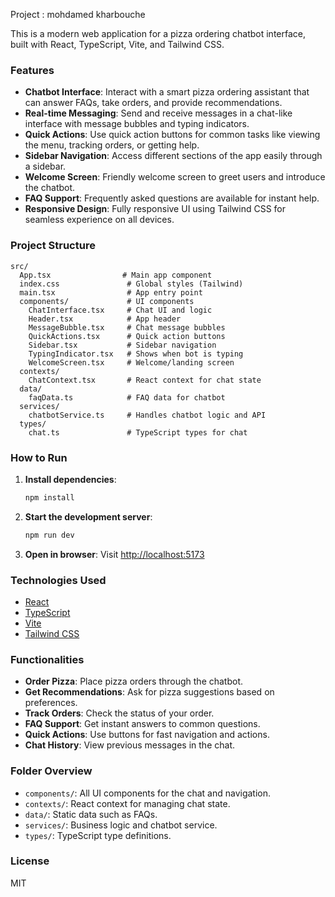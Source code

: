 Project : mohdamed kharbouche

This is a modern web application for a pizza ordering chatbot interface, built with React, TypeScript, Vite, and Tailwind CSS.

### Features

- **Chatbot Interface**: Interact with a smart pizza ordering assistant that can answer FAQs, take orders, and provide recommendations.
- **Real-time Messaging**: Send and receive messages in a chat-like interface with message bubbles and typing indicators.
- **Quick Actions**: Use quick action buttons for common tasks like viewing the menu, tracking orders, or getting help.
- **Sidebar Navigation**: Access different sections of the app easily through a sidebar.
- **Welcome Screen**: Friendly welcome screen to greet users and introduce the chatbot.
- **FAQ Support**: Frequently asked questions are available for instant help.
- **Responsive Design**: Fully responsive UI using Tailwind CSS for seamless experience on all devices.

### Project Structure

```
src/
  App.tsx                # Main app component
  index.css               # Global styles (Tailwind)
  main.tsx                # App entry point
  components/             # UI components
    ChatInterface.tsx     # Chat UI and logic
    Header.tsx            # App header
    MessageBubble.tsx     # Chat message bubbles
    QuickActions.tsx      # Quick action buttons
    Sidebar.tsx           # Sidebar navigation
    TypingIndicator.tsx   # Shows when bot is typing
    WelcomeScreen.tsx     # Welcome/landing screen
  contexts/
    ChatContext.tsx       # React context for chat state
  data/
    faqData.ts            # FAQ data for chatbot
  services/
    chatbotService.ts     # Handles chatbot logic and API
  types/
    chat.ts               # TypeScript types for chat
```

### How to Run

1. **Install dependencies**:
   ```sh
   npm install
   ```
2. **Start the development server**:
   ```sh
   npm run dev
   ```
3. **Open in browser**: Visit [http://localhost:5173](http://localhost:5173)

### Technologies Used

- [React](https://react.dev/)
- [TypeScript](https://www.typescriptlang.org/)
- [Vite](https://vitejs.dev/)
- [Tailwind CSS](https://tailwindcss.com/)

### Functionalities

- **Order Pizza**: Place pizza orders through the chatbot.
- **Get Recommendations**: Ask for pizza suggestions based on preferences.
- **Track Orders**: Check the status of your order.
- **FAQ Support**: Get instant answers to common questions.
- **Quick Actions**: Use buttons for fast navigation and actions.
- **Chat History**: View previous messages in the chat.

### Folder Overview

- `components/`: All UI components for the chat and navigation.
- `contexts/`: React context for managing chat state.
- `data/`: Static data such as FAQs.
- `services/`: Business logic and chatbot service.
- `types/`: TypeScript type definitions.

### License

MIT
